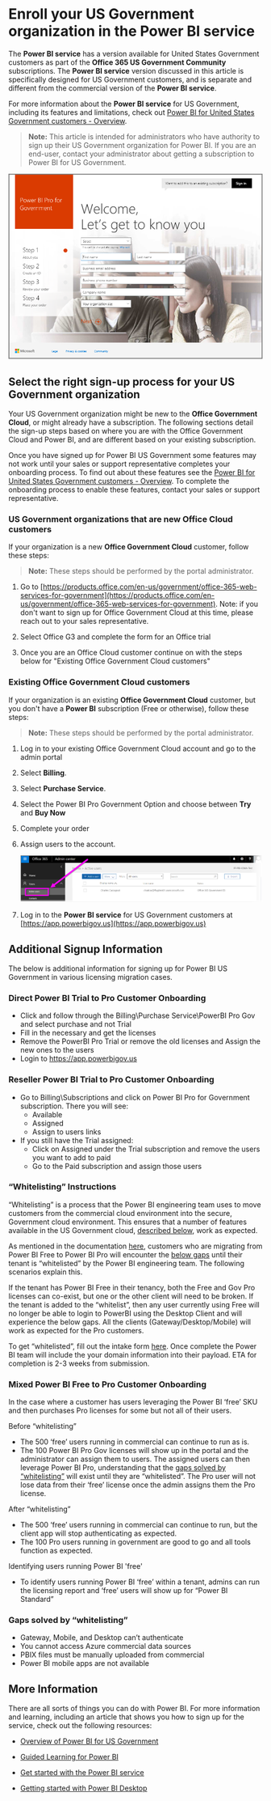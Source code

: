 ﻿<properties
   pageTitle="Sign Up for Power BI for United States Government customers"
   description="For U.S. Government customers, learn how to sign up your US Government organization for the Power BI US Government service"
   services="powerbi"
   documentationCenter=""
   authors="davidiseminger"
   manager="mblythe"
   backup=""
   editor=""
   tags=""
   qualityFocus="no"
   qualityDate=""/>

<tags
   ms.service="powerbi"
   ms.devlang="NA"
   ms.topic="article"
   ms.tgt_pltfrm="NA"
   ms.workload="powerbi"
   ms.date="01/31/2017"
   ms.author="davidi"/>

# Enroll your US Government organization in the Power BI service

The **Power BI service** has a version available for United States Government customers as part of the **Office 365 US Government Community** subscriptions. The **Power BI service** version discussed in this article is specifically designed for US Government customers, and is separate and different from the commercial version of the **Power BI service**.

For more information about the **Power BI service** for US Government, including its features and limitations, check out [Power BI for United States Government customers - Overview](powerbi-service-govus-overview.md).

> **Note:** This article is intended for administrators who have authority to sign up their US Government organization for Power BI. If you are an end-user, contact your administrator about getting a subscription to Power BI for US Government.

![](media/powerbi-service-govus-signup/service_govus_signup_1.png)

## Select the right sign-up process for your US Government organization

Your US Government organization might be new to the **Office Government Cloud**, or might already have a subscription. The following sections detail the sign-up steps based on where you are with the Office Government Cloud and Power BI, and are different based on your existing subscription. 

Once you have signed up for Power BI US Government some features may not work until your sales or support representative completes your onboarding process. To find out about these features see the [Power BI for United States Government customers - Overview](powerbi-service-govus-overview.md). To complete the onboarding process to enable these features, contact your sales or support representative.


### US Government organizations that are new Office Cloud customers

If your organization is a new **Office Government Cloud** customer, follow these steps:

> **Note:** These steps should be performed by the portal administrator.

1.  Go to [https://products.office.com/en-us/government/office-365-web-services-for-government](https://products.office.com/en-us/government/office-365-web-services-for-government). Note: if you don't want to sign up for Office Government Cloud at this time, please reach out to your sales representative. 

2.  Select Office G3 and complete the form for an Office trial

3.  Once you are an Office Cloud customer continue on with the steps below for "Existing Office Government Cloud customers"

### Existing Office Government Cloud customers

If your organization is an existing **Office Government Cloud** customer, but you don't have a **Power BI** subscription (Free or otherwise), follow these steps:

> **Note:** These steps should be performed by the portal administrator.

1.  Log in to your existing Office Government Cloud account and go to the admin portal

2.  Select **Billing**.

3.  Select **Purchase Service**.

4.  Select the Power BI Pro Government Option and choose between **Try** and **Buy Now**

5.  Complete your order

6.  Assign users to the account.

    ![](media/powerbi-service-govus-signup/service_govus_signup_5.png)

7. Log in to the **Power BI service** for US Government customers at [https://app.powerbigov.us](https://app.powerbigov.us)

## Additional Signup Information
The below is additional information for signing up for Power BI US Government in various licensing migration cases.

### Direct Power BI Trial to Pro Customer Onboarding
-  Click and follow through the Billing\Purchase Service\PowerBI Pro Gov and select purchase and not Trial
-  Fill in the necessary and get the licenses
-  Remove the PowerBI Pro Trial or remove the old licenses and Assign the new ones to the users
-  Login to https://app.powerbigov.us

### Reseller Power BI Trial to Pro Customer Onboarding
-  Go to Billing\Subscriptions and click on Power BI Pro for Government subscription. There you will see:
   -  Available
   -  Assigned
   -  Assign to users links
-  If you still have the Trial assigned:
   -  Click on Assigned under the Trial subscription and remove the users you want to add to paid
   -  Go to the Paid subscription and assign those users

### “Whitelisting” Instructions
“Whitelisting” is a process that the Power BI engineering team uses to move customers from the commercial cloud environment into the secure, Government cloud environment. This ensures that a number of features available in the US Government cloud, [described below](#gaps-solved-by-whitelisting), work as expected.

As mentioned in the documentation [here](powerbi-service-govus-overview.md), customers who are migrating from Power BI Free to Power BI Pro will encounter the [below gaps](#gaps-solved-by-whitelisting) until their tenant is “whitelisted” by the Power BI engineering team. The following scenarios explain this.

If the tenant has Power BI Free in their tenancy, both the Free and Gov Pro licenses can co-exist, but one or the other client will need to be broken. If the tenant is added to the “whitelist”, then any user currently using Free will no longer be able to login to PowerBI using the Desktop Client and will experience the below gaps. All the clients (Gateway/Desktop/Mobile) will work as expected for the Pro customers.

To get “whitelisted”, fill out the intake form [here](http://www.surveygizmo.com/s3/3289410/ca030551f535). Once complete the Power BI team will include the your domain information into their payload. ETA for completion is 2-3 weeks from submission.

### Mixed Power BI Free to Pro Customer Onboarding
In the case where a customer has users leveraging the Power BI ‘free’ SKU and then purchases Pro licenses for some but not all of their users. 

Before “whitelisting” 
-  The 500 ‘free’ users running in commercial can continue to run as is. 
-  The 100 Power BI Pro Gov licenses will show up in the portal and the administrator can assign them to users. The assigned users can then leverage Power BI Pro, understanding that the [gaps solved by “whitelisting”](#gaps-solved-by-whitelisting) will exist until they are “whitelisted”. The Pro user will not lose data from their ‘free’ license once the admin assigns them the Pro license. 

After “whitelisting” 
-  The 500 ‘free’ users running in commercial can continue to run, but the client app will stop authenticating as expected. 
-  The 100 Pro users running in government are good to go and all tools function as expected. 
 
Identifying users running Power BI 'free' 
-  To identify users running Power BI ‘free’ within a tenant, admins can run the licensing report and ‘free’ users will show up for “Power BI Standard” 

### Gaps solved by “whitelisting”
-  Gateway, Mobile, and Desktop can’t authenticate
-  You cannot access Azure commercial data sources
-  PBIX files must be manually uploaded from commercial
-  Power BI mobile apps are not available


## More Information

﻿There are all sorts of things you can do with Power BI. For more information and learning, including an article that shows you how to sign up for the service, check out the following resources:

-   [Overview of Power BI for US Government](powerbi-service-govus-overview.md)

-   [Guided Learning for Power BI](powerbi-learning-0-0-what-is-power-bi/.md)

-   [Get started with the Power BI service](powerbi-service-get-started.md)

-   [Getting started with Power BI Desktop](powerbi-desktop-getting-started.md)
